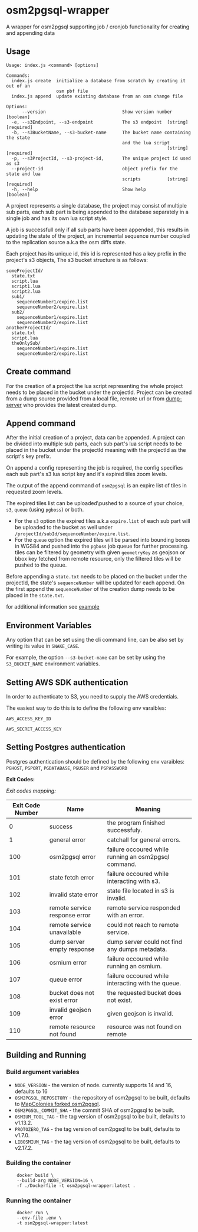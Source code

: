 # osm2pgsql-wrapper

A wrapper for osm2pgsql supporting job / cronjob functionality for creating and appending data

## Usage

```
Usage: index.js <command> [options]

Commands:
  index.js create  initialize a database from scratch by creating it out of an
                   osm pbf file
  index.js append  update existing database from an osm change file

Options:
      --version                             Show version number        [boolean]
  -e, --s3Endpoint, --s3-endpoint           The s3 endpoint  [string] [required]
  -b, --s3BucketName, --s3-bucket-name      The bucket name containing the state
                                            and the lua script
                                                             [string] [required]
  -p, --s3ProjectId, --s3-project-id,       The unique project id used as s3
  --project-id                              object prefix for the state and lua
                                            scripts          [string] [required]
  -h, --help                                Show help                  [boolean]
```

A project represents a single database, the project may consist of multiple sub parts, each sub part is being appended to the database separately in a single job and has its own lua script style.

A job is successfull only if all sub parts have been appended, this results in updating the state of the project, an incremental sequence number coupled to the replication source a.k.a the osm diffs state.

Each project has its unique id, this id is represented has a key prefix in the project's s3 objects,
The s3 bucket structure is as follows:

```
someProjectId/
  state.txt
  script.lua
  script1.lua
  script2.lua
  sub1/
    sequenceNumber1/expire.list
    sequenceNumber2/expire.list
  sub2/
    sequenceNumber1/expire.list
    sequenceNumber2/expire.list
anotherProjectId/
  state.txt
  script.lua
  theOnlySub/
    sequenceNumber1/expire.list
    sequenceNumber2/expire.list
```

## Create command
For the creation of a project the lua script representing the whole project needs to be placed in the bucket under the projectId.
Project can be created from a dump source provided from a local file, remote url or from [dump-server](https://github.com/MapColonies/dump-server) who provides the latest created dump.

## Append command
After the initial creation of a project, data can be appended.
A project can be divided into multiple sub parts, each sub part's lua script needs to be placed in the bucket under the projectId meaning with the projectId as the script's key prefix.

On append a config representing the job is required, the config specifies each sub part's s3 lua script key and it's expired tiles zoom levels.

The output of the append command of `osm2pgsql` is an expire list of tiles in requested zoom levels.

The expired tiles list can be uploaded\pushed to a source of your choice, `s3`, `queue` (using `pgboss`) or both.
- For the `s3` option the expired tiles a.k.a `expire.list` of each sub part will be uploaded to the bucket as well under `/projectId/subId/sequenceNumber/expire.list`.
- For the `queue` option the expired tiles will be parsed into bounding boxes in WGS84 and pushed into the `pgboss` job queue for further processing.
tiles can be filtered by geometry with given `geometryKey` as geojson or bbox key fetched from remote resource, only the filtered tiles will be pushed to the queue.

Before appending a `state.txt` needs to be placed on the bucket under the projectId, the state's `sequenceNumber` will be updated for each append. On the first append the `sequenceNumber` of the creation dump needs to be placed in the `state.txt`.

for additional information see [example](example/README.md)
## Environment Variables

Any option that can be set using the cli command line, can be also set by writing its value in `SNAKE_CASE`.

For example, the option `--s3-bucket-name` can be set by using the `S3_BUCKET_NAME` environment variables.

## Setting AWS SDK authentication

In order to authenticate to S3, you need to supply the AWS credentials.

The easiest way to do this is to define the following env varaibles:

`AWS_ACCESS_KEY_ID`

`AWS_SECRET_ACCESS_KEY`

## Setting Postgres authentication

Postgres authentication should be defined by the following env varaibles: `PGHOST`, `PGPORT`, `PGDATABASE`, `PGUSER` and `PGPASSWORD`

**Exit Codes:**

*Exit codes mapping:*

| Exit Code Number | Name                          | Meaning                                                                         |
|------------------|-------------------------------|---------------------------------------------------------------------------------|
| 0                | success                       | the program finished successfuly.                                               |
| 1                | general error                 | catchall for general errors.                                                    |
| 100              | osm2pgsql error               | failure occoured while running an osm2pgsql command.                            |
| 101              | state fetch error             | failure occoured while interacting with s3.                                     |
| 102              | invalid state error           | state file located in s3 is invalid.                                            |
| 103              | remote service response error | remote service responded with an error.                                         |
| 104              | remote service unavailable    | could not reach to remote service.                                              |
| 105              | dump server empty response    | dump server could not find any dumps metadata.                                  |
| 106              | osmium error                  | failure occoured while running an osmium.                                       |
| 107              | queue error                   | failure occoured while interacting with the queue.                              |
| 108              | bucket does not exist error   | the requested bucket does not exist.                                            |
| 109              | invalid geojson error         | given geojson is invalid.                                                       |
| 110              | remote resource not found     | resource was not found on remote                                                |

## Building and Running

### Build argument variables
- `NODE_VERSION` - the version of node. currently supports 14 and 16, defaults to 16
- `OSM2PGSQL_REPOSITORY` - the repository of osm2pgsql to be built, defaults to [MapColonies forked osm2pgsql](https://github.com/MapColonies/osm2pgsql.git).
- `OSM2PGSQL_COMMIT_SHA` - the commit SHA of osm2pgsql to be built.
- `OSMIUM_TOOL_TAG` - the tag version of osm2pgsql to be built, defaults to v1.13.2.
- `PROTOZERO_TAG` - the tag version of osm2pgsql to be built, defaults to v1.7.0.
- `LIBOSMIUM_TAG` - the tag version of osm2pgsql to be built, defaults to v2.17.2.

### Building the container

```
    docker build \
    --build-arg NODE_VERSION=16 \
    -f ./Dockerfile -t osm2pgsql-wrapper:latest .
```

### Running the container

```
    docker run \
    --env-file .env \
    -t osm2pgsql-wrapper:latest
```
